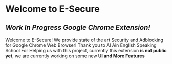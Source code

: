 # Welcome to E-Secure
## *Work In Progress Google Chrome Extension!*

 Welcome to E-Secure! We provide state of the art Security and Adblocking for Google Chrome Web Browser! Thank you to Al Ain English Speaking School For Helping us with this project, currently this extension **is not public yet**, we are currently working on some new **UI and More Features**
